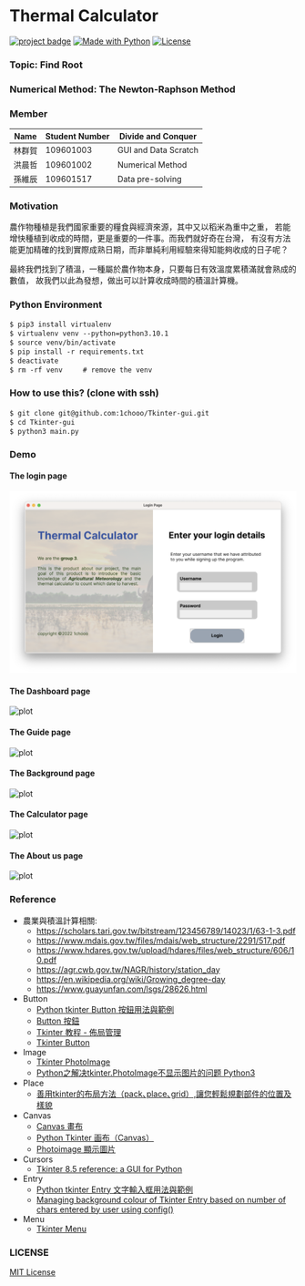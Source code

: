 # Thermal Calculator

[![project badge](https://img.shields.io/badge/1chooo-thermal__calculator-informational)](https://github.com/1chooo/thermal-calculator)
[![Made with Python](https://img.shields.io/badge/Python->=3.7-blue?logo=python&logoColor=white)](https://python.org "Go to Python homepage")
[![License](https://img.shields.io/badge/License-MIT-blue)](./LICENSE "Go to license section")

### Topic: Find Root

### Numerical Method: The Newton-Raphson Method

### Member

| Name | Student Number | Divide and Conquer       |
|------|----------------|--------------------------|
| 林群賀  | 109601003    | GUI and Data Scratch     |
| 洪晨哲  | 109601002    | Numerical Method         |
| 孫維辰  | 109601517    | Data pre-solving         |

### Motivation

農作物種植是我們國家重要的糧食與經濟來源，其中又以稻米為重中之重，
若能增快種植到收成的時間，更是重要的一件事。而我們就好奇在台灣，
有沒有方法能更加精確的找到實際成熟日期，而非單純利用經驗來得知能夠收成的日子呢？

最終我們找到了積溫，一種屬於農作物本身，只要每日有效溫度累積滿就會熟成的數值，
故我們以此為發想，做出可以計算收成時間的積溫計算機。


### Python Environment

``` shell
$ pip3 install virtualenv
$ virtualenv venv --python=python3.10.1
$ source venv/bin/activate
$ pip install -r requirements.txt
$ deactivate
$ rm -rf venv     # remove the venv
```

### How to use this? (clone with ssh)

``` shell
$ git clone git@github.com:1chooo/Tkinter-gui.git
$ cd Tkinter-gui
$ python3 main.py
```

### Demo

#### The login page
![plot](./assets/imgs/login_page.png)

#### The Dashboard page
![plot](./assets/imgs/dashboard_page.png)

#### The Guide page
![plot](./assets/imgs/guide_page.png)

#### The Background page
![plot](./assets/imgs/background_page.png)

#### The Calculator page
![plot](./assets/imgs/calculator_page.png)

#### The About us page
![plot](./assets/imgs/about_us_page.png)

### Reference

* 農業與積溫計算相關:
  * https://scholars.tari.gov.tw/bitstream/123456789/14023/1/63-1-3.pdf
  * https://www.mdais.gov.tw/files/mdais/web_structure/2291/517.pdf
  * https://www.hdares.gov.tw/upload/hdares/files/web_structure/606/10.pdf
  * https://agr.cwb.gov.tw/NAGR/history/station_day
  * https://en.wikipedia.org/wiki/Growing_degree-day
  * https://www.guayunfan.com/lsgs/28626.html
* Button
  * [Python tkinter Button 按鈕用法與範例](https://shengyu7697.github.io/python-tkinter-button/)
  * [Button 按鈕](https://steam.oxxostudio.tw/category/python/tkinter/button.html)
  * [Tkinter 教程 - 佈局管理](https://www.delftstack.com/zh-tw/tutorial/tkinter-tutorial/tkinter-geometry-managers/)
  * [Tkinter Button](https://www.pythontutorial.net/tkinter/tkinter-button/)
* Image
  * [Tkinter PhotoImage](https://www.pythontutorial.net/tkinter/tkinter-photoimage/)
  * [Python之解决tkinter.PhotoImage不显示图片的问题 Python3](https://blog.csdn.net/m0_50000839/article/details/120078530)
* Place 
  * [善用tkinter的布局方法（pack､place､grid）,讓您輕鬆規劃部件的位置及樣貌](https://pythonhi.pixnet.net/blog/post/322521486)
* Canvas
  * [Canvas 畫布](https://steam.oxxostudio.tw/category/python/tkinter/canvas.html)
  * [Python Tkinter 画布（Canvas）](https://www.runoob.com/python/python-tk-canvas.html)
  * [Photoimage 顯示圖片](https://steam.oxxostudio.tw/category/python/tkinter/photoimage.html)
* Cursors
  * [Tkinter 8.5 reference: a GUI for Python](https://anzeljg.github.io/rin2/book2/2405/docs/tkinter/cursors.html)
* Entry
  * [Python tkinter Entry 文字輸入框用法與範例](https://shengyu7697.github.io/python-tkinter-entry/)
  * [Managing background colour of Tkinter Entry based on number of chars entered by user using config()
](https://www.youtube.com/watch?v=KV3SPTt1WWs)
* Menu
  * [Tkinter Menu](https://www.pythontutorial.net/tkinter/tkinter-menu/)

### LICENSE

[MIT License](https://github.com/1chooo/Tkinter-gui/blob/721c9621faf12d6a30dfb3cf5c1872650b8888c4/LICENSE)